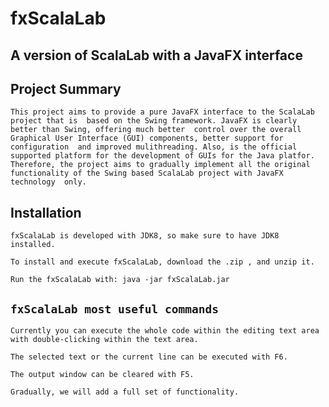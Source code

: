 # fxScalaLab

## A version of ScalaLab with a JavaFX interface ##


## Project Summary

`This project aims to provide a pure JavaFX interface to the ScalaLab project that is  based on the Swing framework. JavaFX is clearly better than Swing, offering much better  control over the overall Graphical User Interface (GUI) components, better support for configuration  and improved mulithreading. Also, is the official supported platform for the development of GUIs for the Java platfor. Therefore, the project aims to gradually implement all the original functionality of the Swing based ScalaLab project with JavaFX technology  only. `



## Installation

`fxScalaLab is developed with JDK8, so make sure to have JDK8 installed.`

`To install and execute fxScalaLab, download the .zip , and unzip it.  `


`Run the fxScalaLab with: java -jar fxScalaLab.jar`

## `fxScalaLab most useful commands`


`Currently you can execute the whole code within the editing text area with double-clicking within the text area.`

`The selected text or the current line can be executed with F6.`


`The output window can be cleared with F5.`



`Gradually, we will add a full set of functionality.`
